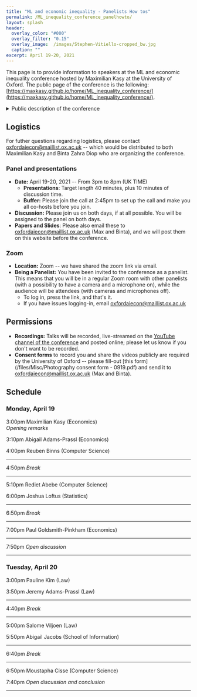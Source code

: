 ```yaml
---
title: "ML and economic inequality - Panelists How tos"
permalink: /ML_inequality_conference_panelhowto/
layout: splash
header:
  overlay_color: "#000"
  overlay_filter: "0.15"
  overlay_image:  /images/Stephen-Vitiello-cropped_bw.jpg 
  caption: ""
excerpt: April 19-20, 2021
---
```


This page is to provide information to speakers at the ML and economic inequality conference hosted by Maximilian Kasy at the University of Oxford. The public page of the conference is the following: [https://maxkasy.github.io/home/ML_inequality_conference/](https://maxkasy.github.io/home/ML_inequality_conference/).  
<details>
<summary>Public description of the conference</summary> 
  <p style="text-align:justify">
  <font size="-0.5">
Questions regarding the fairness of algorithmic decision-making have received much attention in recent years, by both the wider public and in academic debates.
In this workshop, motivated by the arguments discussed in <a href="/home/files/papers/fairness_equality_power.pdf">Fairness, Equality, and Power</a>, we propose to shift the focus of these debates toward the causal impact of machine learning, AI, and algorithmic decision-making on economic and social inequality, both across and within groups.
This workshop aims to bring together participants from several fields, including economics, computer science, statistics, law, sociology, and social policy.
Talks will cover theoretical and empirical aspects, and both normative and positive questions.

Possible topics for this conference include, but are not restricted to:
- Theories of justice and social choice theory, concepts of fairness and discrimination.
- Learning theory, supervised learning, and targeted treatment assignment.
- The impact of algorithmic, individualized treatment in pricing, hiring, promotion, and credit scoring on economic inequality.
- Social welfare analysis and optimal policy theory.
- The labor market impact of new technologies, automation, and gig work.
- The political economy of surveillance, data collection, and ownership.
- Algorithmic management and labor law.

    </font>
    </p>
  </details> 


## Logistics  
For futher questions regarding logistics, please contact [oxfordaiecon@maillist.ox.ac.uk](mailto:oxfordaiecon@maillist.ox.ac.uk) -- which would be distributed to both Maximilian Kasy and Binta Zahra Diop who are organizing the conference.
### Panel and presentations
* **Date:** April 19-20, 2021 -- From 3pm to 8pm (UK TIME)  
    * **Presentations**: Target length 40 minutes, plus 10 minutes of discussion time.  
    * **Buffer:** Please join the call at 2:45pm to set up the call and make you all co-hosts before you join.  
* **Discussion:** Please join us on both days, if at all possible. You will be assigned to the panel on both days.
* **Papers and Slides**: Please also email these to [oxfordaiecon@maillist.ox.ac.uk](mailto:oxfordaiecon@maillist.ox.ac.uk) (Max and Binta), and we will post them on this website before the conference.  
### Zoom 
* **Location:** Zoom -- we have shared the zoom link via email.  
* **Being a Panelist:** You have been invited to the conference as a panelist. This means that you will be in a regular Zoom room with other panelists (with a possibility to have a camera and a microphone on), while the audience will be attendees (with cameras and microphones off).  
    * To log in, press the link, and that's it. 
    * If you have issues logging-in, email [oxfordaiecon@maillist.ox.ac.uk](mailto:oxfordaiecon@maillist.ox.ac.uk)



## Permissions
* **Recordings:** Talks will be recorded, live-streamed on the [YouTube channel of the conference](https://www.youtube.com/channel/UCB3VHmtU-Acta1o0wbzWaag) and posted online; please let us know if you don't want to be recorded.  
* **Consent forms** to record you and share the videos publicly are required by the University of Oxford -- please fill-out [this form](/files/Misc/Photography consent form - 0919.pdf) and send it to [oxfordaiecon@maillist.ox.ac.uk](mailto:oxfordaiecon@maillist.ox.ac.uk) (Max and Binta). 

## Schedule 
### Monday, April 19

3:00pm Maximilian Kasy (Economics)  
*Opening remarks*  

3:10pm Abigail Adams-Prassl (Economics)

4:00pm Reuben Binns (Computer Science)  
 
---
4:50pm *Break*  

---

5:10pm Rediet Abebe (Computer Science)  

6:00pm Joshua Loftus (Statistics)  

---
6:50pm *Break*  

---

7:00pm Paul Goldsmith-Pinkham (Economics)

---
7:50pm *Open discussion*  

---


### Tuesday, April 20


3:00pm Pauline Kim (Law)  

3:50pm Jeremy Adams-Prassl (Law)  

---
4:40pm *Break*  

---

5:00pm Salome Viljoen (Law)  

5:50pm Abigail Jacobs (School of Information)  

---
6:40pm *Break*  

---

6:50pm Moustapha Cisse (Computer Science)  

7:40pm *Open discussion and conclusion*  

---

